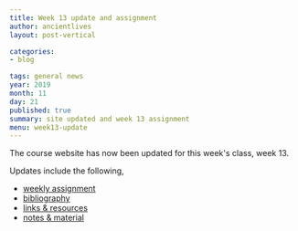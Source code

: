 ```yaml
---
title: Week 13 update and assignment
author: ancientlives
layout: post-vertical

categories:
- blog

tags: general news
year: 2019
month: 11
day: 21
published: true
summary: site updated and week 13 assignment
menu: week13-update
---
```


The course website has now been updated for this week's class, week 13.

Updates include the following,

* [weekly assignment](/weekly_assignment)
* [bibliography](/bibliography)
* [links & resources](/links)
* [notes & material](/notes)
